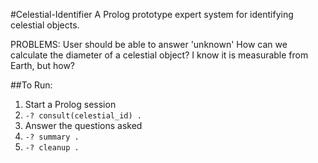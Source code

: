 #Celestial-Identifier
A Prolog prototype expert system for identifying celestial objects.

PROBLEMS: User should be able to answer 'unknown'
          How can we calculate the diameter of a celestial object? I know it is measurable from Earth, but how?

##To Run:
1. Start a Prolog session
2. `-? consult(celestial_id) .`
3. Answer the questions asked
4. `-? summary .`
5. `-? cleanup .`
